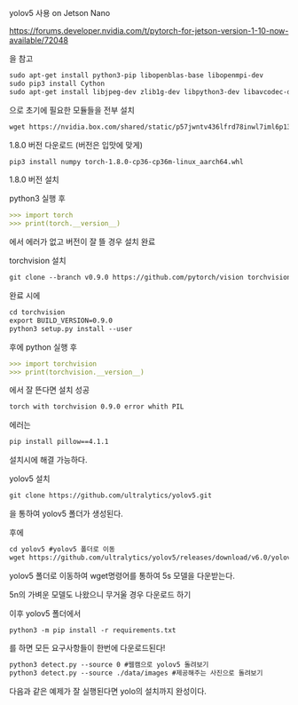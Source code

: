 yolov5 사용 on Jetson Nano	

https://forums.developer.nvidia.com/t/pytorch-for-jetson-version-1-10-now-available/72048

을 참고



```markdown
sudo apt-get install python3-pip libopenblas-base libopenmpi-dev
sudo pip3 install Cython
sudo apt-get install libjpeg-dev zlib1g-dev libpython3-dev libavcodec-dev libavformat-dev libswscale-dev
```

으로 초기에 필요한 모듈들을 전부 설치



```markdown
wget https://nvidia.box.com/shared/static/p57jwntv436lfrd78inwl7iml6p13fzh.whl -O torch-1.8.0-cp36-cp36m-linux_aarch64.whl
```

1.8.0 버전 다운로드 (버전은 입맛에 맞게)



```markdown
pip3 install numpy torch-1.8.0-cp36-cp36m-linux_aarch64.whl
```

1.8.0 버전 설치 

python3 실행 후

```markdown
>>> import torch
>>> print(torch.__version__)
```

에서 에러가 없고 버전이 잘 뜰 경우 설치 완료



torchvision 설치

```markdown
git clone --branch v0.9.0 https://github.com/pytorch/vision torchvision
```

완료 시에

```markdown
cd torchvision
export BUILD_VERSION=0.9.0
python3 setup.py install --user
```

후에 python 실행 후

```markdown
>>> import torchvision
>>> print(torchvision.__version__)
```

에서 잘 뜬다면 설치 성공

```markdown
torch with torchvision 0.9.0 error whith PIL
```

에러는 

```markdown
pip install pillow==4.1.1
```

설치시에 해결 가능하다.



yolov5 설치 

```markdown
git clone https://github.com/ultralytics/yolov5.git
```

을 통하여 yolov5 폴더가 생성된다.

후에 

```markdown
cd yolov5 #yolov5 폴더로 이동
wget https://github.com/ultralytics/yolov5/releases/download/v6.0/yolov5s.pt
```

yolov5 폴더로 이동하여 wget명령어를 통하여 5s 모델을 다운받는다. 

5n의 가벼운 모델도 나왔으니 무거울 경우 다운로드 하기



이후 yolov5 폴더에서

```mark
python3 -m pip install -r requirements.txt
```

를 하면 모든 요구사항들이 한번에 다운로드된다!



```markdown
python3 detect.py --source 0 #웹캠으로 yolov5 돌려보기
python3 detect.py --source ./data/images #제공해주는 사진으로 돌려보기
```

다음과 같은 예제가 잘 실행된다면 yolo의 설치까지 완성이다.
